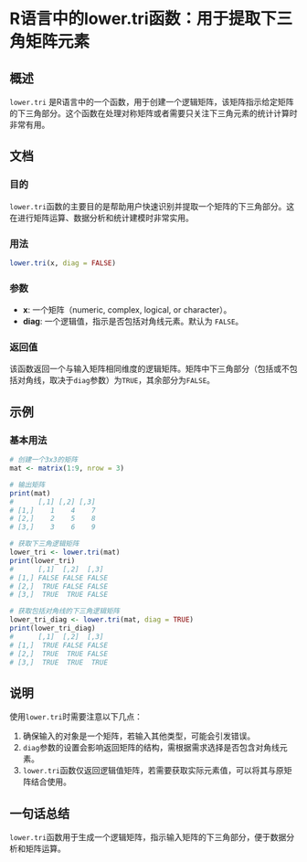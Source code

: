 <!--
Meta Description: # R语言中的lower.tri函数：用于提取下三角矩阵元素 ## 概述 `lower.tri` 是R语言中的一个函数，用于创建一个逻辑矩阵，该矩阵指示给定矩阵的下三角部分。这个函数在处理对称矩阵或者需要只关注下三角元素的统计计算时非常有用。 ## 文档 ### 目的 `lower.tri`函数的主...
Meta Keywords: false, true, lower, tri, diag
-->

# R语言中的lower.tri函数：用于提取下三角矩阵元素

## 概述
`lower.tri` 是R语言中的一个函数，用于创建一个逻辑矩阵，该矩阵指示给定矩阵的下三角部分。这个函数在处理对称矩阵或者需要只关注下三角元素的统计计算时非常有用。

## 文档
### 目的
`lower.tri`函数的主要目的是帮助用户快速识别并提取一个矩阵的下三角部分。这在进行矩阵运算、数据分析和统计建模时非常实用。

### 用法
```R
lower.tri(x, diag = FALSE)
```

### 参数
- **x**: 一个矩阵（numeric, complex, logical, or character）。
- **diag**: 一个逻辑值，指示是否包括对角线元素。默认为 `FALSE`。

### 返回值
该函数返回一个与输入矩阵相同维度的逻辑矩阵。矩阵中下三角部分（包括或不包括对角线，取决于`diag`参数）为`TRUE`，其余部分为`FALSE`。

## 示例
### 基本用法
```R
# 创建一个3x3的矩阵
mat <- matrix(1:9, nrow = 3)

# 输出矩阵
print(mat)
#      [,1] [,2] [,3]
# [1,]    1    4    7
# [2,]    2    5    8
# [3,]    3    6    9

# 获取下三角逻辑矩阵
lower_tri <- lower.tri(mat)
print(lower_tri)
#      [,1]  [,2]  [,3]
# [1,] FALSE FALSE FALSE
# [2,]  TRUE FALSE FALSE
# [3,]  TRUE  TRUE FALSE

# 获取包括对角线的下三角逻辑矩阵
lower_tri_diag <- lower.tri(mat, diag = TRUE)
print(lower_tri_diag)
#      [,1]  [,2]  [,3]
# [1,]  TRUE FALSE FALSE
# [2,]  TRUE  TRUE FALSE
# [3,]  TRUE  TRUE  TRUE
```

## 说明
使用`lower.tri`时需要注意以下几点：
1. 确保输入的对象是一个矩阵，若输入其他类型，可能会引发错误。
2. `diag`参数的设置会影响返回矩阵的结构，需根据需求选择是否包含对角线元素。
3. `lower.tri`函数仅返回逻辑值矩阵，若需要获取实际元素值，可以将其与原矩阵结合使用。

## 一句话总结
`lower.tri`函数用于生成一个逻辑矩阵，指示输入矩阵的下三角部分，便于数据分析和矩阵运算。